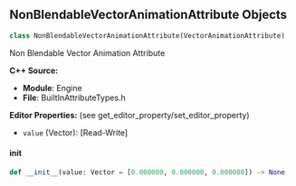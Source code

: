 ## NonBlendableVectorAnimationAttribute Objects

```python
class NonBlendableVectorAnimationAttribute(VectorAnimationAttribute)
```

Non Blendable Vector Animation Attribute

**C++ Source:**

- **Module**: Engine
- **File**: BuiltInAttributeTypes.h

**Editor Properties:** (see get_editor_property/set_editor_property)

- ``value`` (Vector):  [Read-Write]

<a id="unreal.NonBlendableVectorAnimationAttribute.__init__"></a>

#### __init__

```python
def __init__(value: Vector = [0.000000, 0.000000, 0.000000]) -> None
```

<a id="unreal.NonBlendableTransformAnimationAttribute"></a>